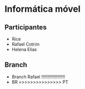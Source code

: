 # Informática móvel

## Participantes

- Rice
- Rafael Cotrim
- Helena Elias

## Branch

- Branch Rafael !!!!!!!!!!!!!!!!!!!
- BR >>>>>>>>>>>>>>> PT